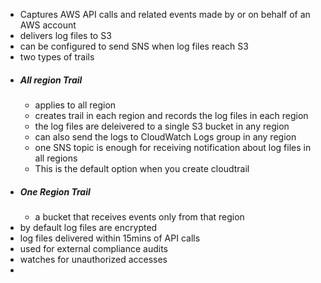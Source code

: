 * Captures AWS API calls and related events made by or on behalf of an AWS account
* delivers log files to S3
* can be configured to send SNS when log files reach S3
* two types of trails
* ##### All region Trail
	* applies to all region
	* creates trail in each region and records the log files in each region
	* the log files are deleivered to a single S3 bucket in any region
	* can also send the logs to CloudWatch Logs group in any region
	* one SNS topic is enough for receiving notification about log files in all regions
	* This is the default option when you create cloudtrail
* ##### One Region Trail
	* a bucket that receives events only from that region
* by default log files are encrypted
* log files delivered within 15mins of API calls
* used for external compliance audits
* watches for unauthorized accesses
* 